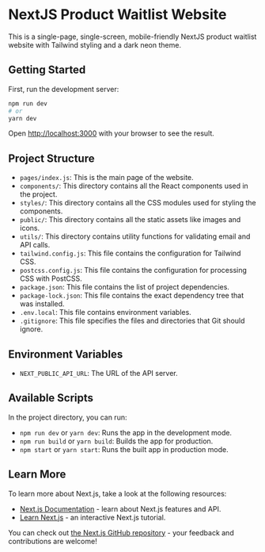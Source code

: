 # NextJS Product Waitlist Website

This is a single-page, single-screen, mobile-friendly NextJS product waitlist website with Tailwind styling and a dark neon theme.

## Getting Started

First, run the development server:

```bash
npm run dev
# or
yarn dev
```

Open [http://localhost:3000](http://localhost:3000) with your browser to see the result.

## Project Structure

- `pages/index.js`: This is the main page of the website.
- `components/`: This directory contains all the React components used in the project.
- `styles/`: This directory contains all the CSS modules used for styling the components.
- `public/`: This directory contains all the static assets like images and icons.
- `utils/`: This directory contains utility functions for validating email and API calls.
- `tailwind.config.js`: This file contains the configuration for Tailwind CSS.
- `postcss.config.js`: This file contains the configuration for processing CSS with PostCSS.
- `package.json`: This file contains the list of project dependencies.
- `package-lock.json`: This file contains the exact dependency tree that was installed.
- `.env.local`: This file contains environment variables.
- `.gitignore`: This file specifies the files and directories that Git should ignore.

## Environment Variables

- `NEXT_PUBLIC_API_URL`: The URL of the API server.

## Available Scripts

In the project directory, you can run:

- `npm run dev` or `yarn dev`: Runs the app in the development mode.
- `npm run build` or `yarn build`: Builds the app for production.
- `npm start` or `yarn start`: Runs the built app in production mode.

## Learn More

To learn more about Next.js, take a look at the following resources:

- [Next.js Documentation](https://nextjs.org/docs) - learn about Next.js features and API.
- [Learn Next.js](https://nextjs.org/learn) - an interactive Next.js tutorial.

You can check out [the Next.js GitHub repository](https://github.com/vercel/next.js/) - your feedback and contributions are welcome!